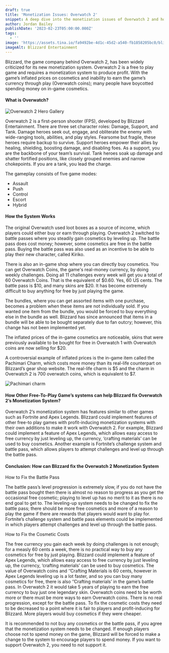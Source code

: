 ```yaml
---
draft: true
title: 'Monetization Issues: Overwatch 2'
snippet: A deep dive into the monetization issues of Overwatch 2 and how to fix it
author: Jordan Bailey
publishDate: '2023-02-23T05:00:00.000Z'
tags:
  - ''
image: 'https://assets.tina.io/fa9492be-4d1c-45d2-a540-fb1858205bc0/blizzard.png'
imageAlt: Blizzard Entertainment
---
```


Blizzard, the game company behind Overwatch 2, has been widely criticized for its new monetization system. Overwatch 2 is a free to play game and requires a monetization system to produce profit. With the game’s inflated prices on cosmetics and inability to earn the game’s currency through play (Overwatch coins); many people have boycotted spending money on in-game cosmetics.

#### What is Overwatch? 

![Overwatch 2 Hero Gallery](<https://assets.tina.io/fa9492be-4d1c-45d2-a540-fb1858205bc0/hero gallery.jpg> "The Hero Gallery which shows all the Heroes in their perspective roles")

Overwatch 2 is a first-person shooter (FPS), developed by Blizzard Entertainment. There are three set character roles: Damage, Support, and Tank. Damage heroes seek out, engage, and obliterate the enemy with wide-ranging tools, abilities, and play styles. Fearsome but fragile, these heroes require backup to survive. Support heroes empower their allies by healing, shielding, boosting damage, and disabling foes. As a support, you are the backbone of your team’s survival. Tank heroes soak up damage and shatter fortified positions, like closely grouped enemies and narrow chokepoints. If you are a tank, you lead the charge. 

The gameplay consists of five game modes:

* Assault
* Push
* Control
* Escort
* Hybrid

#### How the System Works

The original Overwatch used loot boxes as a source of income, which players could either buy or earn through playing. Overwatch 2 switched to battle passes where you steadily gain cosmetics by leveling up. The battle pass does cost money; however, some cosmetics are free in the battle pass. Buying the battle pass was also used as an incentive to be able to play their new character, called Kiriko. 

There is also an in-game shop where you can directly buy cosmetics. You can get Overwatch Coins, the game's real-money currency, by doing weekly challenges. Doing all 11 challenges every week will get you a total of 60 Overwatch Coins. That is the equivalent of $0.60. Yes, 60 US cents. The battle pass is $10, and many skins are $20. It has become extremely difficult to buy anything for free by just playing the game.

The bundles, where you can get assorted items with one purchase, becomes a problem when these items are not individually sold. If you wanted one item from the bundle, you would be forced to buy everything else in the bundle as well. Blizzard has since announced that items in a bundle will be able to be bought separately due to fan outcry; however, this change has not been implemented yet. 

The inflated prices of the in-game cosmetics are noticeable, skins that were previously available to be bought for free in Overwatch 1 with Overwatch coins are now selling for $20.

A controversial example of inflated prices is the in-game item called the Pachimari Charm, which costs more money than its real-life counterpart on Blizzard’s gear shop website. The real-life charm is $5 and the charm in Overwatch 2 is 700 overwatch coins, which is equivalent to $7.

![Pachimari charm](<https://assets.tina.io/fa9492be-4d1c-45d2-a540-fb1858205bc0/Pachimari charm.png> "The real-life Pachimari charm from the Gear Shop.")

#### How Other Free-To-Play Game’s systems can help Blizzard fix Overwatch 2’s Monetization System?

Overwatch 2’s monetization system has features similar to other games such as Fortnite and Apex Legends. Blizzard could implement features of other free-to play games with profit-inducing monetization systems with their own additions to make it work with Overwatch 2. For example, Blizzard could implement a feature of Apex Legends, which allows easy access to free currency by just leveling up, the currency, ‘crafting materials’ can be used to buy cosmetics. Another example is Fortnite’s challenge system and battle pass, which allows players to attempt challenges and level up through the battle pass. 

#### &#xA;Conclusion: How can Blizzard fix the Overwatch 2 Monetization System

How to Fix the Battle Pass

The battle pass’s level progression is extremely slow, if you do not have the battle pass bought then there is almost no reason to progress as you get the occasional free cosmetic; playing to level up has no merit to it as there is no end goal to get to. The leveling-up system needs to be changed to fix the battle pass; there should be more free cosmetics and more of a reason to play the game if there are rewards that players would want to play for. Fortnite’s challenge system and battle pass elements could be implemented in which players attempt challenges and level up through the battle pass.


How to
Fix the Cosmetic Costs 

The free currency you gain each week by doing challenges is not enough; for a measly 60 cents a week, there is no practical way to buy any cosmetics for free by just playing. Blizzard could implement a feature of Apex Legends, which allows easy access to free currency by just leveling up, the currency, ‘crafting materials’ can be used to buy cosmetics. The value of Overwatch coins and ‘’Crafting Materials is 60 cents, however in Apex Legends leveling up is a lot faster, and so you can buy many cosmetics for free, there is also ‘’Crafting materials’ in the game’s battle pass. In Overwatch 2 it would take 5 years of playing to earn the free currency to buy just one legendary skin. Overwatch coins need to be worth more or there must be more ways to earn Overwatch coins. There is no real progression, except for the battle pass. To fix the cosmetic costs they need to be decreased to a point where it is fair to players and profit-inducing for Blizzard. More players would buy cosmetics if they were cheaper. 


It is recommended to not buy any cosmetics or the battle pass, if you agree that the monetization system needs to be changed. If enough players choose not to spend money on the game, Blizzard will be forced to make a change to the system to encourage players to spend money. If you want to support Overwatch 2, you need to not support it.
